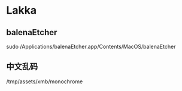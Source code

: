 # Lakka

## balenaEtcher
sudo /Applications/balenaEtcher.app/Contents/MacOS/balenaEtcher

## 中文乱码
/tmp/assets/xmb/monochrome
